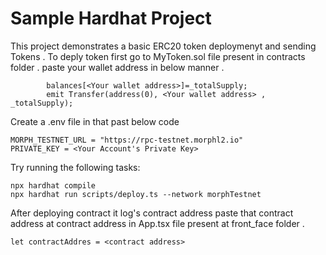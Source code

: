 # Sample Hardhat Project

This project demonstrates a basic ERC20 token deploymenyt and sending Tokens . To deply token first go to MyToken.sol file present in contracts folder .
paste your wallet address in below manner .
```
        balances[<Your wallet address>]=_totalSupply;
        emit Transfer(address(0), <Your wallet address> , _totalSupply);
```
Create a .env file in that past below code 
```
MORPH_TESTNET_URL = "https://rpc-testnet.morphl2.io"
PRIVATE_KEY = <Your Account's Private Key>
```


Try running the following tasks:

```shell
npx hardhat compile
npx hardhat run scripts/deploy.ts --network morphTestnet
```
After deploying contract it log's contract address 
paste that contract address at contract address in App.tsx file present at front_face folder .
```
let contractAddres = <contract address>
```

